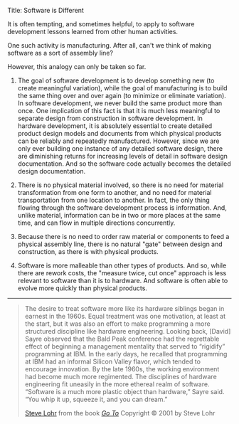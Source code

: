 Title: Software is Different

It is often tempting, and sometimes helpful, to apply to software development lessons learned from other human activities.

One such activity is manufacturing. After all, can't we think of making software as a sort of assembly line?

However, this analogy can only be taken so far.

1. The goal of software development is to develop something new (to create meaningful variation), while the goal of manufacturing is to build the same thing over and over again (to minimize or eliminate variation). In software development, we never build the same product more than once. One implication of this fact is that it is much less meaningful to separate design from construction in software development. In hardware development, it is absolutely essential to create detailed product design models and documents from which physical products can be reliably and repeatedly manufactured. However, since we are only ever building one instance of any detailed software design, there are diminishing returns for increasing levels of detail in software design documentation. And so the software code actually becomes the detailed design documentation.

2. There is no physical material involved, so there is no need for material transformation from one form to another, and no need for material transportation from one location to another. In fact, the only thing flowing through the software development process is information. And, unlike material, information can be in two or more places at the same time, and can flow in multiple directions concurrently.

3. Because there is no need to order raw material or components to feed a physical assembly line, there is no natural "gate" between design and construction, as there is with physical products.

4. Software is more malleable than other types of products. And so, while there are rework costs, the "measure twice, cut once" approach is less relevant to software than it is to hardware. And software is often able to evolve more quickly than physical products.

----

<blockquote>
<p>
The desire to treat software more like its hardware siblings began in earnest in the 1960s. Equal treatment was one motivation, at least at the start, but it was also an effort to make programming a more structured discipline like hardware engineering. Looking back, [David] Sayre observed that the Bald Peak conference had the regrettable effect of beginning a management mentality that served to &#8220;rigidify&#8221; programming at IBM. In the early days, he recalled that programming at IBM had an informal Silicon Valley flavor, which tended to encourage innovation. By the late 1960s, the working environment had become much more regimented. The disciplines of hardware engineering fit uneasily in the more ethereal realm of software. &#8220;Software is a much more plastic object than hardware,&#8221; Sayre said. &#8220;You whip it up, squeeze it, and you can dream.&#8221;</p>

<footer>
<a href="http://en.wikipedia.org/wiki/Steve_Lohr">Steve Lohr</a> from the book <cite><a href="bibliography.html#lohr-2002">Go To</a></cite> Copyright &copy; 2001 by Steve Lohr
</footer>
</blockquote>

